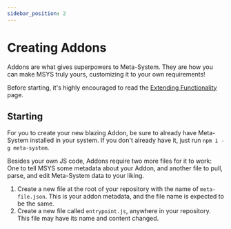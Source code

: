```yaml
---
sidebar_position: 2
---
```


# Creating Addons
Addons are what gives superpowers to Meta-System. They are how you can make MSYS truly yours, customizing it to your own requirements!

Before starting, it's highly encouraged to read the [Extending Functionality](../api-docs/architecture/extending-functionality.md) page.

## Starting
For you to create your new blazing Addon, be sure to already have Meta-System installed in your system. If you don't already have it, just run `npm i -g meta-system`.

Besides your own JS code, Addons require two more files for it to work: One to tell MSYS some metadata about your Addon, and another file to pull, parse, and edit Meta-System data to your liking.

1. Create a new file at the root of your repository with the name of `meta-file.json`. This is your addon metadata, and the file name is expected to be the same.
2. Create a new file called `entrypoint.js`, anywhere in your repository. This file may have its name and content changed.

## 

